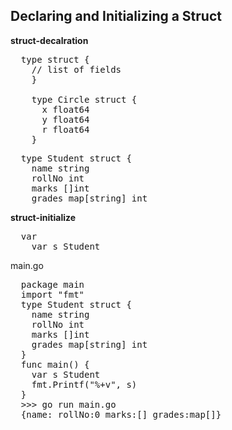 ## Declaring and Initializing a Struct

**struct-decalration**

<pre>
  type<struct_name> struct {
    // list of fields
    }

    type Circle struct {
      x float64
      y float64
      r float64
    }
</pre>

<pre>
  type Student struct {
    name string
    rollNo int
    marks []int
    grades map[string] int
</pre>

**struct-initialize**

<pre>
  var <variable_name><struct_name>
    var s Student
</pre>

main.go
<pre>
  package main
  import "fmt"
  type Student struct {
    name string
    rollNo int
    marks []int
    grades map[string] int
  }
  func main() {
    var s Student
    fmt.Printf("%+v", s)
  }
  >>> go run main.go
  {name: rollNo:0 marks:[] grades:map[]}
</pre>
